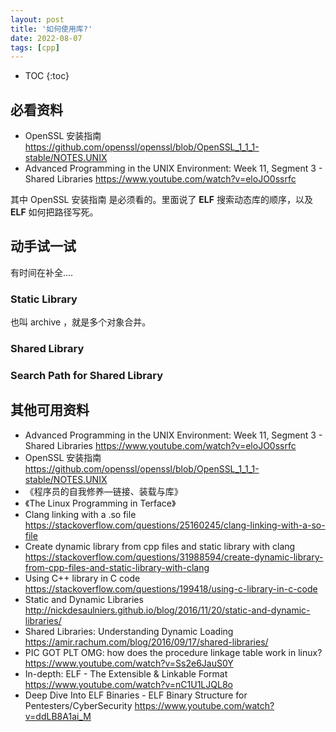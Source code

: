 ```yaml
---
layout: post
title: '如何使用库?'
date: 2022-08-07
tags: [cpp]
---
```


* TOC
{:toc}

## 必看资料
* OpenSSL 安装指南 <https://github.com/openssl/openssl/blob/OpenSSL_1_1_1-stable/NOTES.UNIX>
* Advanced Programming in the UNIX Environment: Week 11, Segment 3 - Shared Libraries <https://www.youtube.com/watch?v=eloJO0ssrfc>

其中 OpenSSL 安装指南 是必须看的。里面说了 **ELF** 搜索动态库的顺序，以及 **ELF** 如何把路径写死。

## 动手试一试
有时间在补全....

###  Static Library 

也叫 archive ，就是多个对象合并。

### Shared Library 

### Search Path for Shared Library


## 其他可用资料
* Advanced Programming in the UNIX Environment: Week 11, Segment 3 - Shared Libraries <https://www.youtube.com/watch?v=eloJO0ssrfc>
* OpenSSL 安装指南 <https://github.com/openssl/openssl/blob/OpenSSL_1_1_1-stable/NOTES.UNIX>
* 《程序员的自我修养—链接、装载与库》
* 《The Linux Programming in Terface》
* Clang linking with a .so file <https://stackoverflow.com/questions/25160245/clang-linking-with-a-so-file>
* Create dynamic library from cpp files and static library with clang <https://stackoverflow.com/questions/31988594/create-dynamic-library-from-cpp-files-and-static-library-with-clang>
* Using C++ library in C code <https://stackoverflow.com/questions/199418/using-c-library-in-c-code>
* Static and Dynamic Libraries <http://nickdesaulniers.github.io/blog/2016/11/20/static-and-dynamic-libraries/>
* Shared Libraries: Understanding Dynamic Loading <https://amir.rachum.com/blog/2016/09/17/shared-libraries/>
* PIC GOT PLT OMG: how does the procedure linkage table work in linux? <https://www.youtube.com/watch?v=Ss2e6JauS0Y>
* In-depth: ELF - The Extensible & Linkable Format <https://www.youtube.com/watch?v=nC1U1LJQL8o>
* Deep Dive Into ELF Binaries - ELF Binary Structure for Pentesters/CyberSecurity <https://www.youtube.com/watch?v=ddLB8A1ai_M>
